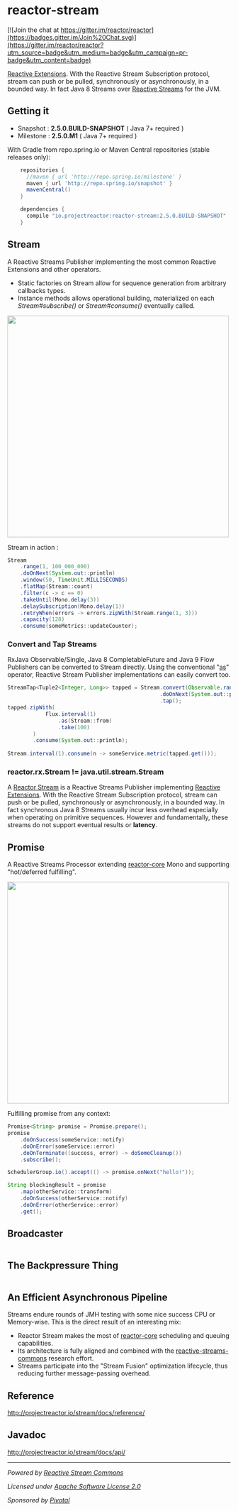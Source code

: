 # reactor-stream

[![Join the chat at https://gitter.im/reactor/reactor](https://badges.gitter.im/Join%20Chat.svg)](https://gitter.im/reactor/reactor?utm_source=badge&utm_medium=badge&utm_campaign=pr-badge&utm_content=badge)

[Reactive Extensions](http://reactivex.io). With the Reactive Stream Subscription protocol, stream can push or be pulled, synchronously or asynchronously, in a bounded way. In fact Java 8 Streams over [Reactive Streams](http://reactive-streams.org) for the JVM.

## Getting it
- Snapshot : **2.5.0.BUILD-SNAPSHOT**  ( Java 7+ required )
- Milestone : **2.5.0.M1**  ( Java 7+ required )

With Gradle from repo.spring.io or Maven Central repositories (stable releases only):
```groovy
    repositories {
      //maven { url 'http://repo.spring.io/milestone' }
      maven { url 'http://repo.spring.io/snapshot' }
      mavenCentral()
    }

    dependencies {
      compile "io.projectreactor:reactor-stream:2.5.0.BUILD-SNAPSHOT"
    }
```

## Stream

A Reactive Streams Publisher implementing the most common Reactive Extensions and other operators.
- Static factories on Stream allow for sequence generation from arbitrary callbacks types.
- Instance methods allows operational building, materialized on each _Stream#subscribe()_ or _Stream#consume()_ eventually called.

[<img src="https://raw.githubusercontent.com/reactor/projectreactor.io/master/src/main/static/assets/img/marble/stream.png" width="500">](http://projectreactor.io/stream/docs/api/reactor/rx/Stream.html)

Stream in action :
```java
Stream
    .range(1, 100_000_000)
    .doOnNext(System.out::println)
    .window(50, TimeUnit.MILLISECONDS)
    .flatMap(Stream::count)
    .filter(c -> c == 0)
    .takeUntil(Mono.delay(3))
    .delaySubscription(Mono.delay(1))
    .retryWhen(errors -> errors.zipWith(Stream.range(1, 3)))
    .capacity(128)
    .consume(someMetrics::updateCounter);
```

### Convert and Tap Streams

RxJava Observable/Single, Java 8 CompletableFuture and Java 9 Flow Publishers can be converted to Stream directly. Using the conventional "[as](http://projectreactor.io/core/docs/api/reactor/core/publisher/Flux.html#as-reactor.fn.Function-)" operator, Reactive Stream Publisher implementations can easily convert too.
```java
StreamTap<Tuple2<Integer, Long>> tapped = Stream.convert(Observable.range(1, 100_000_000))
                                                .doOnNext(System.out::println)
                                                .tap();
tapped.zipWith(
            Flux.interval(1)
                .as(Stream::from)
                .take(100)
        )
        .consume(System.out::println);
    
Stream.interval(1).consume(n -> someService.metric(tapped.get()));
```

### reactor.rx.Stream != java.util.stream.Stream

A [Reactor Stream](http://projectreactor.io/stream/docs/api/reactor/rx/Stream.html) is a Reactive Streams Publisher implementing [Reactive Extensions](http://reactivex.io). With the Reactive Stream Subscription protocol, stream can push or be pulled, synchronously or asynchronously, in a bounded way. In fact synchronous Java 8 Streams usually incur less overhead especially when operating on primitive sequences. However and fundamentally, these streams do not support eventual results or **latency**.

## Promise

A Reactive Streams Processor extending [reactor-core](http://github.com/reactor/reactor-core) Mono and supporting "hot/deferred fulfilling".

[<img src="https://raw.githubusercontent.com/reactor/projectreactor.io/master/src/main/static/assets/img/marble/mono.png" width="500">](http://projectreactor.io/stream/docs/api/reactor/rx/Promise.html)

Fulfilling promise from any context:
```java
Promise<String> promise = Promise.prepare();
promise
    .doOnSuccess(someService::notify)
    .doOnError(someService::error)
    .doOnTerminate((success, error) -> doSomeCleanup())
    .subscribe();

SchedulerGroup.io().accept(() -> promise.onNext("hello!"));

String blockingResult = promise
    .map(otherService::transform)
    .doOnSuccess(otherService::notify)
    .doOnError(otherService::error)
    .get();
```

## Broadcaster

```java
```

## The Backpressure Thing

```java
```

## An Efficient Asynchronous Pipeline

Streams endure rounds of JMH testing with some nice success CPU or Memory-wise. This is the direct result of an interesting mix:
- Reactor Stream makes the most of [reactor-core](https://github.com/reactor/reactor-core) scheduling and queuing capabilities. 
- Its architecture is fully aligned and combined with the [reactive-streams-commons](https://github.com/reactor/reactor-streams-commons) research effort. 
- Streams participate into the "Stream Fusion" optimization lifecycle, thus reducing further message-passing overhead.

## Reference
http://projectreactor.io/stream/docs/reference/

## Javadoc
http://projectreactor.io/stream/docs/api/

-------------------------------------
_Powered by [Reactive Stream Commons](http://github.com/reactor/reactive-streams-commons)_

_Licensed under [Apache Software License 2.0](www.apache.org/licenses/LICENSE-2.0)_

_Sponsored by [Pivotal](http://pivotal.io)_

